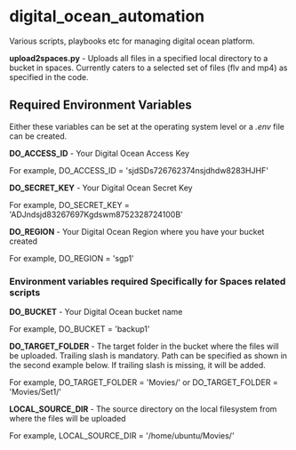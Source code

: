# digital_ocean_automation

Various scripts, playbooks etc for managing digital ocean platform.

**upload2spaces.py** - Uploads all files in a specified local directory to a bucket in spaces. Currently caters to a selected set of files (flv and mp4) as specified in the code.

## Required Environment Variables

Either these variables can be set at the operating system level or a _.env_ file can be created.

**DO_ACCESS_ID** - Your Digital Ocean Access Key

For example,
DO_ACCESS_ID = 'sjdSDs726762374nsjdhdw8283HJHF'

**DO_SECRET_KEY** - Your Digital Ocean Secret Key

For example,
DO_SECRET_KEY = 'ADJndsjd83267697Kgdswm8752328724100B'

**DO_REGION** - Your Digital Ocean Region where you have your bucket created

For example,
DO_REGION = 'sgp1'

### Environment variables required Specifically for Spaces related scripts

**DO_BUCKET** - Your Digital Ocean bucket name

For example,
DO_BUCKET = 'backup1'

**DO_TARGET_FOLDER** - The target folder in the bucket where the files will be uploaded. Trailing slash is mandatory. Path can be specified as shown in the second example below. If trailing slash is missing, it will be added.

For example,
DO_TARGET_FOLDER = 'Movies/'
or
DO_TARGET_FOLDER = 'Movies/Set1/'

**LOCAL_SOURCE_DIR** - The source directory on the local filesystem from where the files will be uploaded

For example,
LOCAL_SOURCE_DIR = '/home/ubuntu/Movies/'
